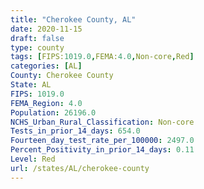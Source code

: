 ```yaml
---
title: "Cherokee County, AL"
date: 2020-11-15
draft: false
type: county
tags: [FIPS:1019.0,FEMA:4.0,Non-core,Red]
categories: [AL]
County: Cherokee County
State: AL
FIPS: 1019.0
FEMA_Region: 4.0
Population: 26196.0
NCHS_Urban_Rural_Classification: Non-core
Tests_in_prior_14_days: 654.0
Fourteen_day_test_rate_per_100000: 2497.0
Percent_Positivity_in_prior_14_days: 0.11
Level: Red
url: /states/AL/cherokee-county
---
```




